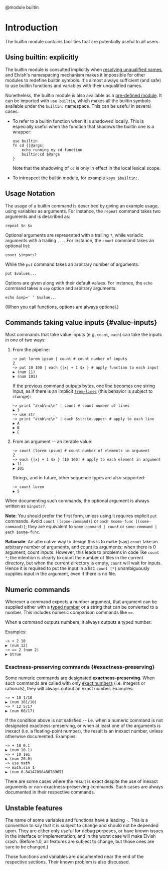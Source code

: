 <!-- toc -->

@module builtin

# Introduction

The builtin module contains facilities that are potentially useful to all users.

## Using builtin: explicitly

The builtin module is consulted implicitly when
[resolving unqualified names](language.html#scoping-rule), and Elvish's
namespacing mechanism makes it impossible for other modules to redefine builtin
symbols. It's almost always sufficient (and safe) to use builtin functions and
variables with their unqualified names.

Nonetheless, the builtin module is also available as a
[pre-defined module](language.html#pre-defined-modules). It can be imported with
`use builtin`, which makes all the builtin symbols available under the
`builtin:` namespace. This can be useful in several cases:

-   To refer to a builtin function when it is shadowed locally. This is
    especially useful when the function that shadows the builtin one is a
    wrapper:

    ```elvish
    use builtin
    fn cd {|@args|
        echo running my cd function
        builtin:cd $@args
    }
    ```

    Note that the shadowing of `cd` is only in effect in the local lexical
    scope.

-   To introspect the builtin module, for example `keys $builtin:`.

## Usage Notation

The usage of a builtin command is described by giving an example usage, using
variables as arguments. For instance, the `repeat` command takes two arguments
and is described as:

```elvish
repeat $n $v
```

Optional arguments are represented with a trailing `?`, while variadic arguments
with a trailing `...`. For instance, the `count` command takes an optional list:

```elvish
count $inputs?
```

While the `put` command takes an arbitrary number of arguments:

```elvish
put $values...
```

Options are given along with their default values. For instance, the `echo`
command takes a `sep` option and arbitrary arguments:

```elvish
echo &sep=' ' $value...
```

(When you call functions, options are always optional.)

## Commands taking value inputs {#value-inputs}

Most commands that take value inputs (e.g. `count`, `each`) can take the inputs
in one of two ways:

1.  From the pipeline:

    ```elvish-transcript
    ~> put lorem ipsum | count # count number of inputs
    2
    ~> put 10 100 | each {|x| + 1 $x } # apply function to each input
    ▶ (num 11)
    ▶ (num 101)
    ```

    If the previous command outputs bytes, one line becomes one string input, as
    if there is an implicit [`from-lines`]() (this behavior is subject to
    change):

    ```elvish-transcript
    ~> print "a\nb\nc\n" | count # count number of lines
    ▶ 3
    ~> use str
    ~> print "a\nb\nc\n" | each $str:to-upper~ # apply to each line
    ▶ A
    ▶ B
    ▶ C
    ```

2.  From an argument -- an iterable value:

    ```elvish-transcript
    ~> count [lorem ipsum] # count number of elements in argument
    2
    ~> each {|x| + 1 $x } [10 100] # apply to each element in argument
    ▶ 11
    ▶ 101
    ```

    Strings, and in future, other sequence types are also supported:

    ```elvish-transcript
    ~> count lorem
    ▶ 5
    ```

When documenting such commands, the optional argument is always written as
`$inputs?`.

**Note**: You should prefer the first form, unless using it requires explicit
`put` commands. Avoid `count [(some-command)]` or
`each $some-func [(some-command)]`; they are equivalent to
`some-command | count` or `some-command | each $some-func`.

**Rationale**: An alternative way to design this is to make (say) `count` take
an arbitrary number of arguments, and count its arguments; when there is 0
argument, count inputs. However, this leads to problems in code like `count *`;
the intention is clearly to count the number of files in the current directory,
but when the current directory is empty, `count` will wait for inputs. Hence it
is required to put the input in a list: `count [*]` unambiguously supplies input
in the argument, even if there is no file.

## Numeric commands

Wherever a command expects a number argument, that argument can be supplied
either with a [typed number](language.html#number) or a string that can be
converted to a number. This includes numeric comparison commands like `==`.

When a command outputs numbers, it always outputs a typed number.

Examples:

```elvish-transcript
~> + 2 10
▶ (num 12)
~> == 2 (num 2)
▶ $true
```

### Exactness-preserving commands {#exactness-preserving}

Some numeric commands are designated **exactness-preserving**. When such
commands are called with only [exact numbers](./language.html#exactness) (i.e.
integers or rationals), they will always output an exact number. Examples:

```elvish-transcript
~> + 10 1/10
▶ (num 101/10)
~> * 12 5/17
▶ (num 60/17)
```

If the condition above is not satisfied -- i.e. when a numeric command is not
designated exactness-preserving, or when at least one of the arguments is
inexact (i.e. a floating-point number), the result is an inexact number, unless
otherwise documented. Examples:

```elvish-transcript
~> + 10 0.1
▶ (num 10.1)
~> + 10 1e1
▶ (num 20.0)
~> use math
~> math:sin 1
▶ (num 0.8414709848078965)
```

There are some cases where the result is exact despite the use of inexact
arguments or non-exactness-preserving commands. Such cases are always documented
in their respective commands.

## Unstable features

The name of some variables and functions have a leading `-`. This is a
convention to say that it is subject to change and should not be depended upon.
They are either only useful for debug purposes, or have known issues in the
interface or implementation, and in the worst case will make Elvish crash.
(Before 1.0, all features are subject to change, but those ones are sure to be
changed.)

Those functions and variables are documented near the end of the respective
sections. Their known problem is also discussed.
